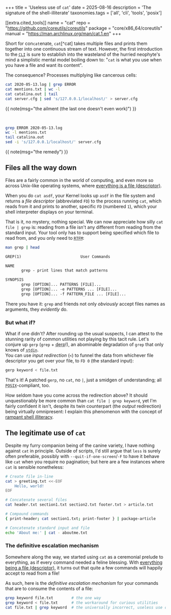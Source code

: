 +++
title = 'Useless use of `cat`'
date = 2025-08-16
description = 'The signature of the shell-illiterate'
taxonomies.tags = ['all', 'cli', 'tools', 'posix']

[[extra.cited_tools]]
   name    = "cat"
   repo    = "https://github.com/coreutils/coreutils"
   package = "core/x86_64/coreutils"
   manual  = "https://man.archlinux.org/man/cat.1.en"
+++

Short for con`cat`enate, `cat`[^cat] takes multiple files and prints them
together into one continuous stream of text.  However, the first introduction to
the <abbr title="Command Line Interface, where I dwell">`CLI`</abbr> is sure to
establish into the wasteland of the hurried neophyte's mind a simplistic mental
model boiling down to: "`cat` is what you use when you have a file and want its
content".

The consequence?  Processes multiplying like cancerous cells:

```sh
cat 2020-05-13.log | grep ERROR
cat mentions.txt | wc -l
cat catalina.out | tail
cat server.cfg | sed 's/127.0.0.1/localhost/' > server.cfg
```
{{ note(msg="the ailment (the last one doesn't even work)") }}

<br>

```sh
grep ERROR 2020-05-13.log 
wc -l mentions.txt
tail catalina.out 
sed -i 's/127.0.0.1/localhost/' server.cfg
```
{{ note(msg="the remedy") }}

## Files all the way down

Files are a fairly common in the world of computing, and even more
so across Unix-like operating systems, where [everything is a file
(descriptor)](@/posts/everything-is-a-file.md).

When you do `cat asdf`, your Kernel looks up `asdf` in the file system and
returns a *file descriptor* (abbreviated `FD`) to the process running `cat`,
which reads from it and prints to another, specific `FD` (numbered `1`), which
your shell interpreter displays on your terminal.

That is it, no mystery, nothing special.  We can now appreciate how silly
`cat file | grep` is: reading from a file isn't any different from reading
from the standard input.  Your tool only has to support being specified which
file to read from, and you only need to <abbr title="Read The F... riendly
Manual">`RTFM`</abbr>:

```sh
man grep | head
```
```txt
GREP(1)                          User Commands                           GREP(1)

NAME
       grep - print lines that match patterns

SYNOPSIS
       grep [OPTION]... PATTERNS [FILE]...
       grep [OPTION]... -e PATTERNS ... [FILE]...
       grep [OPTION]... -f PATTERN_FILE ... [FILE]...
```

There you have it: `grep` and friends not only *obviously* accept files names as
arguments, they *evidently* do.

### But what if?

   What if one didn't?  After rounding up the usual suspects, I can attest
to the stunning rarity of common utilities not playing by this tacit
rule.  Let's conjure up `gerp` (`grep` + <abbr title="A foolish or ignorant
person">derp</abbr>!), an abominable degradation of `grep` that only knows of
<abbr title="The standard input">`stdin`</abbr>.<br>
   You can use *input redirection* (`<`) to funnel the data from whichever file
descriptor you get over your file, to `FD 0` (the standard input):

```sh
gerp keyword < file.txt
```

That's it!  A patched `gerp`, no `cat`, no `|`, just a smidgen of understanding;
all <abbr title="Portable Operating System Interface">`POSIX`</abbr>-compliant,
too.

How seldom have you come across the redirection above?  It should unquestionably
be more common than `cat file | grep keyword`, yet I'm fairly confident it
isn't, despite its twin counterpart (the *output* redirection) being virtually
omnipresent: I explain this phenomenon with the concept of [rampant shell
illiteracy](@/posts/rampant-shell-illiteracy).

## The legitimate use of `cat`

Despite my furry companion being of the canine variety, I have nothing against
`cat` in principle.  Outside of scripts, I'd still argue that `less` is surely
often preferable, possibly with `--quit-if-one-screen`/`-F` to have it behave
like `cat` when you require no pagination; but here are a few instances where
`cat` is sensible nonetheless:

```sh
# Create file in-line
cat > greeting.txt <<-EOF
	Hello, world!
EOF

# Concatenate several files
cat header.txt section1.txt section2.txt footer.txt > article.txt

# Compound commands
{ print-header; cat section1.txt; print-footer } | package-article

# Concatenate standard input and file
echo 'About me:' | cat - aboutme.txt
```

### The definitive escalation mechanism

Somewhere along the way, we started using `cat` as a ceremonial prelude to
everything, as if every command needed a feline blessing.  With [everything
being a file (descriptor)](@/posts/everything-is-a-file.md), it turns out that
quite a few commands will happily accept to read from a file!

As such, here is the *definitive escalation mechanism* for your commands that
are to consume the contents of a file:

```sh
grep keyword file.txt        # the one way
grep keyword < file.txt      # the workaround for curious utilities
cat file.txt | grep keyword  # the universally incorrect, useless use of cat
```
